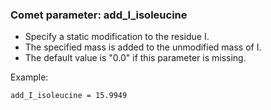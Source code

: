 ### Comet parameter: add_I_isoleucine

- Specify a static modification to the residue I.
- The specified mass is added to the unmodified mass of I.
- The default value is "0.0" if this parameter is missing.

Example:
```
add_I_isoleucine = 15.9949
```
